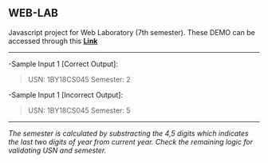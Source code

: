 ## WEB-LAB
Javascript project for Web Laboratory (7th semester). These DEMO can be accessed through this **[Link](https://mukulmilind.github.io/WEB-LAB)**

------------------------------------------------

-Sample Input 1 [Correct Output]:
>USN: 1BY18CS045 
>Semester: 2

-Sample Input 1 [Incorrect Output]:
>USN: 1BY18CS045 
>Semester: 5

------------------------------------------------

*The semester is calculated by substracting the 4,5 digits which indicates the last two digits of year from current year. Check the remaining logic for validating USN and semester.*
